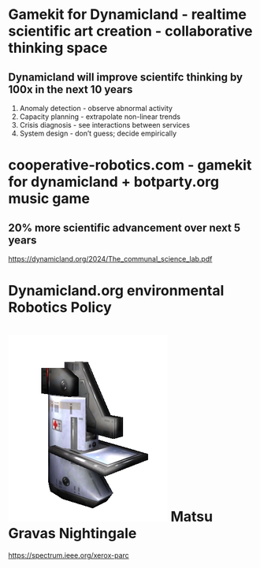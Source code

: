 # Gamekit for Dynamicland - realtime scientific art creation - collaborative thinking space
## Dynamicland will improve scientifc thinking by 100x in the next 10 years
1. Anomaly detection - observe abnormal activity
2. Capacity planning - extrapolate non-linear trends
3. Crisis diagnosis - see interactions between services
4. System design - don’t guess; decide empirically
# cooperative-robotics.com - gamekit for dynamicland + botparty.org music game
## 20% more scientific advancement over next 5 years
https://dynamicland.org/2024/The_communal_science_lab.pdf
# Dynamicland.org environmental Robotics Policy
# ![Medical Bot](/web/public/med_bot.webp) Matsu Gravas Nightingale
https://spectrum.ieee.org/xerox-parc
